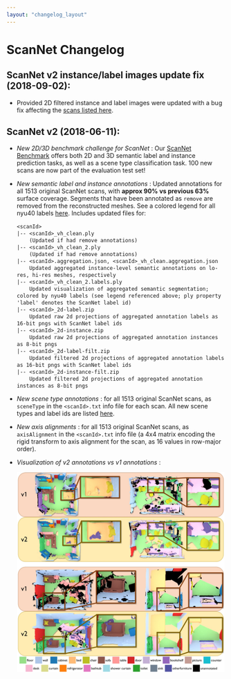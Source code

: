 ```yaml
---
layout: "changelog_layout"
---
```


# ScanNet Changelog

## ScanNet v2 instance/label images update fix (2018-09-02):
- Provided 2D filtered instance and label images were updated with a bug fix affecting the [scans listed here](http://dovahkiin.stanford.edu/scannet-public/v2_scans_instance-label-images-updated.txt). 

## ScanNet v2 (2018-06-11):
- *New 2D/3D benchmark challenge for ScanNet* : Our [ScanNet Benchmark](http://kaldir.vc.in.tum.de/scannet_benchmark) offers both 2D and 3D semantic label and instance prediction tasks, as well as a scene type classification task. 100 new scans are now part of the evaluation test set!
- *New semantic label and instance annotations* : Updated annotations for all 1513 original ScanNet scans, with **approx 90% vs previous 63%** surface coverage. Segments that have been annotated as `remove` are removed from the reconstructed meshes. 
See a colored legend for all nyu40 labels [here](http://kaldir.vc.in.tum.de/scannet_benchmark/img/legend.jpg).
Includes updated files for:

  ```
  <scanId>
  |-- <scanId>_vh_clean.ply
      (Updated if had remove annotations)
  |-- <scanId>_vh_clean_2.ply
      (Updated if had remove annotations)
  |-- <scanId>.aggregation.json, <scanId>_vh_clean.aggregation.json
      Updated aggregated instance-level semantic annotations on lo-res, hi-res meshes, respectively
  |-- <scanId>_vh_clean_2.labels.ply
      Updated visualization of aggregated semantic segmentation; colored by nyu40 labels (see legend referenced above; ply property 'label' denotes the ScanNet label id)
  |-- <scanId>_2d-label.zip
      Updated raw 2d projections of aggregated annotation labels as 16-bit pngs with ScanNet label ids
  |-- <scanId>_2d-instance.zip
      Updated raw 2d projections of aggregated annotation instances as 8-bit pngs
  |-- <scanId>_2d-label-filt.zip
      Updated filtered 2d projections of aggregated annotation labels as 16-bit pngs with ScanNet label ids
  |-- <scanId>_2d-instance-filt.zip
      Updated filtered 2d projections of aggregated annotation instances as 8-bit pngs
  ```

- *New scene type annotations* : for all 1513 original ScanNet scans, as `sceneType` in the `<scanId>.txt` info file for each scan. All new scene types and label ids are listed [here](http://kaldir.vc.in.tum.de/scannet_benchmark/scene_types_all.txt).
- *New axis alignments* : for all 1513 original ScanNet scans, as `axisAlignment` in the `<scanId>.txt` info file (a 4x4 matrix encoding the rigid transform to axis alignment for the scan, as 16 values in row-major order).
- *Visualization of v2 annotations vs v1 annotations* : 
<a href="img/v2_vs_v1_annotations.jpg"><center>
<img src="img/v2_vs_v1_annotations.jpg" /></center></a>



